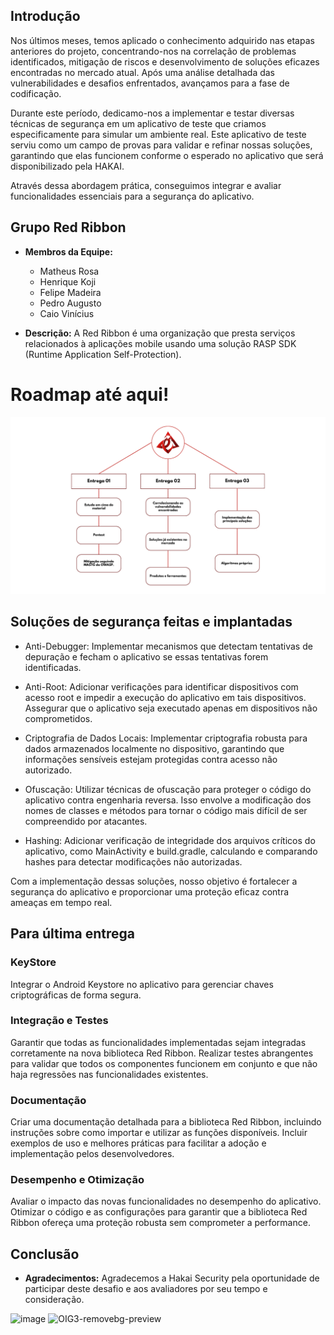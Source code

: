 ## Introdução 

Nos últimos meses, temos aplicado o conhecimento adquirido nas etapas anteriores do projeto, concentrando-nos na correlação de problemas identificados, mitigação de riscos e desenvolvimento de soluções eficazes encontradas no mercado atual. Após uma análise detalhada das vulnerabilidades e desafios enfrentados, avançamos para a fase de codificação.

Durante este período, dedicamo-nos a implementar e testar diversas técnicas de segurança em um aplicativo de teste que criamos especificamente para simular um ambiente real. Este aplicativo de teste serviu como um campo de provas para validar e refinar nossas soluções, garantindo que elas funcionem conforme o esperado no aplicativo que será disponibilizado pela HAKAI.

Através dessa abordagem prática, conseguimos integrar e avaliar funcionalidades essenciais para a segurança do aplicativo.

## Grupo Red Ribbon
- **Membros da Equipe:**
  - Matheus Rosa
  - Henrique Koji
  - Felipe Madeira
  - Pedro Augusto
  - Caio Vinícius

- **Descrição:**
A Red Ribbon é uma organização que presta serviços relacionados à aplicações mobile usando uma solução RASP SDK (Runtime Application Self-Protection).

# Roadmap até aqui!

<img src=".img/roadmap.png">

## Soluções de segurança feitas e implantadas

- Anti-Debugger: Implementar mecanismos que detectam tentativas de depuração e fecham o aplicativo se essas tentativas forem identificadas.

- Anti-Root: Adicionar verificações para identificar dispositivos com acesso root e impedir a execução do aplicativo em tais dispositivos. Assegurar que o aplicativo seja executado apenas em dispositivos não comprometidos.

- Criptografia de Dados Locais: Implementar criptografia robusta para dados armazenados localmente no dispositivo, garantindo que informações sensíveis estejam protegidas contra acesso não autorizado.

- Ofuscação: Utilizar técnicas de ofuscação para proteger o código do aplicativo contra engenharia reversa. Isso envolve a modificação dos nomes de classes e métodos para tornar o código mais difícil de ser compreendido por atacantes.
  
- Hashing: Adicionar verificação de integridade dos arquivos críticos do aplicativo, como MainActivity e build.gradle, calculando e comparando hashes para detectar modificações não autorizadas.

Com a implementação dessas soluções, nosso objetivo é fortalecer a segurança do aplicativo e proporcionar uma proteção eficaz contra ameaças em tempo real.

## Para última entrega

### KeyStore
Integrar o Android Keystore no aplicativo para gerenciar chaves criptográficas de forma segura.

### Integração e Testes
Garantir que todas as funcionalidades implementadas sejam integradas corretamente na nova biblioteca Red Ribbon. Realizar testes abrangentes para validar que todos os componentes funcionem em conjunto e que não haja regressões nas funcionalidades existentes.

### Documentação
Criar uma documentação detalhada para a biblioteca Red Ribbon, incluindo instruções sobre como importar e utilizar as funções disponíveis. Incluir exemplos de uso e melhores práticas para facilitar a adoção e implementação pelos desenvolvedores.

### Desempenho e Otimização 
Avaliar o impacto das novas funcionalidades no desempenho do aplicativo. Otimizar o código e as configurações para garantir que a biblioteca Red Ribbon ofereça uma proteção robusta sem comprometer a performance.

## Conclusão


- **Agradecimentos:**
  Agradecemos a Hakai Security pela oportunidade de participar deste desafio e aos avaliadores por seu tempo e consideração.

![image](https://github.com/MatheusRosa800/HakaiChallenge/assets/105319207/a2aa1d8e-6d24-48fa-a646-aaee07b63028) 
![OIG3-removebg-preview](https://github.com/MatheusRosa800/HakaiChallenge/assets/127846261/a48fd91e-3084-4313-a8a8-c8cd067cb7fb)




